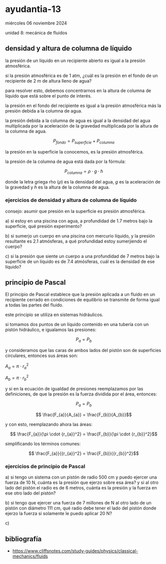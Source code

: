 # ayudantia-13

miércoles 06 noviembre 2024

unidad 8: mecánica de fluidos

## densidad y altura de columna de líquido

la presión de un líquido en un recipiente abierto es igual a la presión atmosférica.

si la presión atmosférica es de 1 atm, ¿cuál es la presión en el fondo de un recipiente de 2 m de altura lleno de agua?

para resolver esto, debemos concentrarnos en la altura de columna de líquido que está sobre el punto de interés.

la presión en el fondo del recipiente es igual a la presión atmosférica más la presión debida a la columna de agua.

la presión debida a la columna de agua es igual a la densidad del agua multiplicada por la aceleración de la gravedad multiplicada por la altura de la columna de agua.

$$P_{fondo} = P_{superficie} + P_{columna}$$

la presión en la superficie la conocemos, es la presión atmosférica.

la presión de la columna de agua está dada por la fórmula:

$$P_{columna} = \rho \cdot g \cdot h$$

donde la letra griega rho ($\rho$) es la densidad del agua, $g$ es la aceleración de la gravedad y $h$ es la altura de la columna de agua.

### ejercicios de densidad y altura de columna de líquido

consejo: asumir que presión en la superficie es presión atmosférica.

a) si estoy en una piscina con agua, a profundidad de 1.7 metros bajo la superficie, qué presión experimento?

b) si sumerjo un cuerpo en una piscina con mercurio líquido, y la presión resultante es 2.1 atmósferas, a qué profundidad estoy sumerjiendo el cuerpo?

c) si la presión que siente un cuerpo a una profundidad de 7 metros bajo la superficie de un líquido es de 7.4 atmósferas, cuál es la densidad de ese líquido?

## principio de Pascal

El principio de Pascal establece que la presión aplicada a un fluido en un recipiente cerrado en condiciones de equilibrio se transmite de forma igual a todas las partes del fluido.

este principio se utiliza en sistemas hidráulicos.

si tomamos dos puntos de un líquido contenido en una tubería con un pistón hidráulico, e igualamos las presiones:

$$ P_{a} = P_{b}$$

y consideramos que las caras de ambos lados del pistón son de superficies circulares, entonces sus áreas son:

$A_{a} = \pi \cdot {r_{a}}^2$

$A_{b} = \pi \cdot {r_{b}}^2$

y si en la ecuación de igualdad de presiones reemplazamos por las definiciones, de que la presión es la fuerza dividida por el área, entonces:

$$ P_{a} = P_{b}$$

$$ \frac{F_{a}}{A_{a}} = \frac{F_{b}}{A_{b}}$$

y con esto, reemplazando ahora las áreas:

$$ \frac{F_{a}}{\pi \cdot {r_{a}}^2} = \frac{F_{b}}{\pi \cdot {r_{b}}^2}$$

simplificando los términos comunes:

$$ \frac{F_{a}}{{r_{a}}^2} = \frac{F_{b}}{{r_{b}}^2}$$

### ejercicios de principio de Pascal

a) si tengo un sistema con un pistón de radio 500 cm y puedo ejercer una fuerza de 10 N, cuánta es la presión que ejerzo sobre esa área? y si al otro lado del pistón el radio es de 6 metros, cuánta es la presión y la fuerza en ese otro lado del pistón?

b) si tengo que ejercer una fuerza de 7 millones de N al otro lado de un pistón con diámetro 111 cm, qué radio debe tener el lado del pistón donde ejerzo la fuerza si solamente le puedo aplicar 20 N?

c)

## bibliografía

* <https://www.cliffsnotes.com/study-guides/physics/classical-mechanics/fluids>
